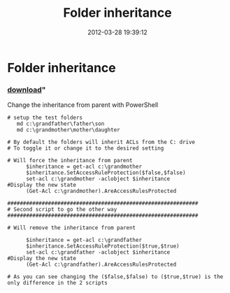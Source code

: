 ﻿---
pid:            3299
parent:         0
children:       
poster:         Vern Anderson
title:          Folder inheritance
date:           2012-03-28 19:39:12
format:         posh
---

# Folder inheritance

### [download](3299.ps1)"

Change the inheritance from parent with PowerShell

```posh
# setup the test folders
   md c:\grandfather\father\son
   md c:\grandmother\mother\daughter

# By default the folders will inherit ACLs from the C: drive
# To toggle it or change it to the desired setting

# Will force the inheritance from parent
      $inheritance = get-acl c:\grandmother
      $inheritance.SetAccessRuleProtection($false,$false)
      set-acl c:\grandmother -aclobject $inheritance
#Display the new state
      (Get-Acl c:\grandmother).AreAccessRulesProtected

#############################################################
# Second script to go the other way
#############################################################

# Will remove the inheritance from parent

      $inheritance = get-acl c:\grandfather
      $inheritance.SetAccessRuleProtection($true,$true)
      set-acl c:\grandfather -aclobject $inheritance
#Display the new state
      (Get-Acl c:\grandfather).AreAccessRulesProtected

# As you can see changing the ($false,$false) to ($true,$true) is the only difference in the 2 scripts
```

